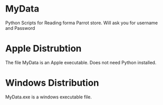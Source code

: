 # MyData

Python Scripts for Reading forma Parrot store.  Will ask you for username and Password

# Apple Distrubtion
The file MyData is an Apple executable.  Does not need Python installed.

# Windows Distribution
MyData.exe is a windows executable file.